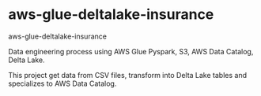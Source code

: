 # aws-glue-deltalake-insurance
aws-glue-deltalake-insurance

Data engineering process using AWS Glue Pyspark, S3, AWS Data Catalog, Delta Lake.

This project get data from CSV files, transform into Delta Lake tables and specializes to AWS Data Catalog.
